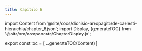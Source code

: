 ```yaml
---
title: Capítulo 6
---
```


import Content from '@site/docs/dionisio-areopagita/de-caelesti-hierarchia/chapter_6.json';
import Display, {generateTOC} from '@site/src/components/ChapterDisplay.js';

<Display data={Content} />

export const toc = [
  ...generateTOC(Content)
]
